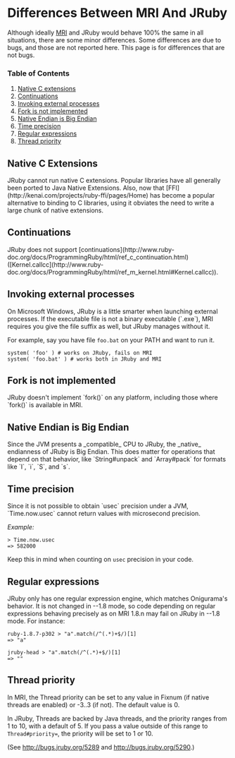 Differences Between MRI And JRuby
=================================
Although ideally [MRI](http://en.wikipedia.org/wiki/Ruby_MRI) and JRuby would behave 100% the same in all situations, there are some minor differences. Some differences are due to bugs, and those are not reported here. This page is for differences that are not bugs.

### Table of Contents
1. [Native C extensions](#native-c-extensions)
2. [Continuations](#continuations)
3. [Invoking external processes](#invoking-external-processes)
4. [Fork is not implemented](#fork-is-not-implemented)
5. [Native Endian is Big Endian](#native-endian-is-big-endian)
6. [Time precision](#time-precision)
7. [Regular expressions](#regular-expressions)
8. [Thread priority](#thread-priority)

<h2 id="native-c-extensions">Native C Extensions</h2>
JRuby cannot run native C extensions.  Popular libraries have all generally been ported to Java Native Extensions.  Also, now that [FFI](http://kenai.com/projects/ruby-ffi/pages/Home) has become a popular alternative to binding to C libraries, using it obviates the need to write a large chunk of native extensions.

<h2 id="continuations">Continuations</h2>
JRuby does not support [continuations](http://www.ruby-doc.org/docs/ProgrammingRuby/html/ref_c_continuation.html) ([Kernel.callcc](http://www.ruby-doc.org/docs/ProgrammingRuby/html/ref_m_kernel.html#Kernel.callcc)).

<h2 id="invoking-external-processes">Invoking external processes</h2>
On Microsoft Windows, JRuby is a little smarter when launching external processes. If the executable file is not a binary executable (`.exe`), MRI requires you give the file suffix as well, but JRuby manages without it.

For example, say you have file `foo.bat` on your PATH and want to run it. 

    system( 'foo' ) # works on JRuby, fails on MRI
    system( 'foo.bat' ) # works both in JRuby and MRI

<h2 id="fork-is-not-implemented">Fork is not implemented</h2>
JRuby doesn't implement `fork()` on any platform, including those where `fork()` is available in MRI.

<h2 id="native-endian-is-big-endian">Native Endian is Big Endian</h2>
Since the JVM presents a _compatible_ CPU to JRuby, the _native_ endianness of JRuby is Big Endian. This does matter for operations that depend on that behavior, like `String#unpack` and `Array#pack` for formats like `I`, `i`, `S`, and `s`.

<h2 id="time-precision">Time precision</h2>
Since it is not possible to obtain `usec` precision under a JVM, `Time.now.usec` cannot return values with microsecond precision.

*Example:*

    > Time.now.usec
    => 582000

Keep this in mind when counting on `usec` precision in your code.

<h2 id="regular-expressions">Regular expressions</h2>
JRuby only has one regular expression engine, which matches Onigurama's behavior. It is not changed in --1.8 mode, so code depending on regular expressions behaving precisely as on MRI 1.8.n may fail on JRuby in --1.8 mode. For instance:

    ruby-1.8.7-p302 > "a".match(/^(.*)+$/)[1]
    => "a"

    jruby-head > "a".match(/^(.*)+$/)[1]
    => ""

<h2 id="thread-priority">Thread priority</h2>
In MRI, the Thread priority can be set to any value in Fixnum (if native threads are enabled) or -3..3 (if not). The default value is 0.

In JRuby, Threads are backed by Java threads, and the priority ranges from 1 to 10, with a default of 5. If you pass a value outside of this range to `Thread#priority=`, the priority will be set to 1 or 10.

(See http://bugs.jruby.org/5289 and http://bugs.jruby.org/5290.)
